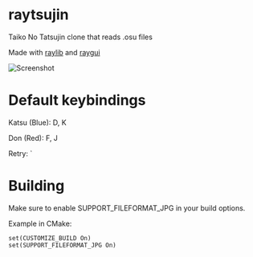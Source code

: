 # raytsujin
Taiko No Tatsujin clone that reads .osu files

Made with [raylib](https://github.com/raysan5/raylib) and [raygui](https://github.com/raysan5/raygui)

![Screenshot](https://i.imgur.com/TZltVtU.jpg)

# Default keybindings
Katsu (Blue): D, K

Don (Red): F, J

Retry: `

# Building
Make sure to enable SUPPORT_FILEFORMAT_JPG in your build options.

Example in CMake:
```
set(CUSTOMIZE_BUILD On)
set(SUPPORT_FILEFORMAT_JPG On)
```
